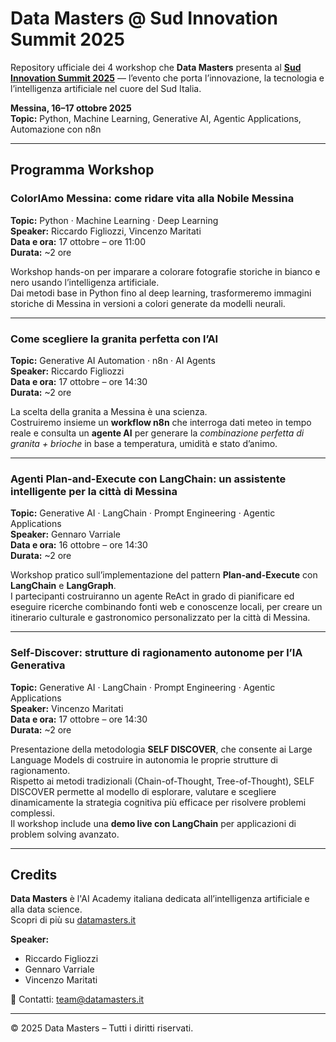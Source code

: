 # Data Masters @ Sud Innovation Summit 2025

Repository ufficiale dei 4 workshop che **Data Masters** presenta al **[Sud Innovation Summit 2025](https://sudinnovationsummit.it/)** — l’evento che porta l’innovazione, la tecnologia e l’intelligenza artificiale nel cuore del Sud Italia.

**Messina, 16–17 ottobre 2025**  
**Topic:** Python, Machine Learning, Generative AI, Agentic Applications, Automazione con n8n

---

## Programma Workshop

### ColorIAmo Messina: come ridare vita alla Nobile Messina  
**Topic:** Python · Machine Learning · Deep Learning  
**Speaker:** Riccardo Figliozzi, Vincenzo Maritati  
**Data e ora:** 17 ottobre – ore 11:00  
**Durata:** ~2 ore  

Workshop hands-on per imparare a colorare fotografie storiche in bianco e nero usando l’intelligenza artificiale.  
Dai metodi base in Python fino al deep learning, trasformeremo immagini storiche di Messina in versioni a colori generate da modelli neurali.

---

### Come scegliere la granita perfetta con l’AI  
**Topic:** Generative AI Automation · n8n · AI Agents  
**Speaker:** Riccardo Figliozzi  
**Data e ora:** 17 ottobre – ore 14:30  
**Durata:** ~2 ore  

La scelta della granita a Messina è una scienza.  
Costruiremo insieme un **workflow n8n** che interroga dati meteo in tempo reale e consulta un **agente AI** per generare la *combinazione perfetta di granita + brioche* in base a temperatura, umidità e stato d’animo.

---

### Agenti Plan-and-Execute con LangChain: un assistente intelligente per la città di Messina  
**Topic:** Generative AI · LangChain · Prompt Engineering · Agentic Applications  
**Speaker:** Gennaro Varriale  
**Data e ora:** 16 ottobre – ore 14:30  
**Durata:** ~2 ore  

Workshop pratico sull’implementazione del pattern **Plan-and-Execute** con **LangChain** e **LangGraph**.  
I partecipanti costruiranno un agente ReAct in grado di pianificare ed eseguire ricerche combinando fonti web e conoscenze locali, per creare un itinerario culturale e gastronomico personalizzato per la città di Messina.

---

### Self-Discover: strutture di ragionamento autonome per l’IA Generativa  
**Topic:** Generative AI · LangChain · Prompt Engineering · Agentic Applications  
**Speaker:** Vincenzo Maritati  
**Data e ora:** 17 ottobre – ore 14:30  
**Durata:** ~2 ore  

Presentazione della metodologia **SELF DISCOVER**, che consente ai Large Language Models di costruire in autonomia le proprie strutture di ragionamento.  
Rispetto ai metodi tradizionali (Chain-of-Thought, Tree-of-Thought), SELF DISCOVER permette al modello di esplorare, valutare e scegliere dinamicamente la strategia cognitiva più efficace per risolvere problemi complessi.  
Il workshop include una **demo live con LangChain** per applicazioni di problem solving avanzato.

---

## Credits

**Data Masters** è l'AI Academy italiana dedicata all’intelligenza artificiale e alla data science.  
Scopri di più su [datamasters.it](https://datamasters.it)

**Speaker:**  
- Riccardo Figliozzi
- Gennaro Varriale
- Vincenzo Maritati 

📧 Contatti: <a href="mailto:team@datamasters.it">team@datamasters.it</a>

---

© 2025 Data Masters – Tutti i diritti riservati.